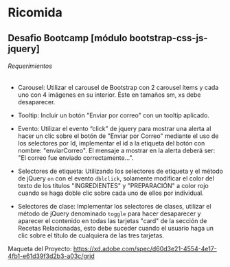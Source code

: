 # Ricomida
## Desafio Bootcamp [módulo bootstrap-css-js-jquery]

###### Requerimientos

- Carousel: Utilizar el carousel de Bootstrap con 2 carousel ítems y cada uno con 4
imágenes en su interior. Éste en tamaños sm, xs debe desaparecer.

- Tooltip: Incluir un botón "Enviar por correo" con un tooltip aplicado.
- Evento: Utilizar el evento “click” de jquery para mostrar una alerta al hacer un clic
sobre el botón de "Enviar por Correo" mediante el uso de los selectores por Id,
implementar el id a la etiqueta del botón con nombre: "enviarCorreo". El mensaje a
mostrar en la alerta deberá ser: "El correo fue enviado correctamente...".
- Selectores de etiqueta: Utilizando los selectores de etiqueta y el método de jQuery
`on` con el evento `dblclick`, solamente modificar el color del texto de los títulos
"INGREDIENTES" y "PREPARACIÓN" a color rojo cuando se haga doble clic sobre
cada uno de ellos por individual.
- Selectores de clase: Implementar los selectores de clases, utilizar el método de
jQuery denominado `toggle` para hacer desaparecer y aparecer el contenido en todas
las tarjetas "card" de la sección de Recetas Relacionadas, esto debe suceder cuando
el usuario haga un clic sobre el título de cualquiera de las tres tarjetas.

[^note]:
Maqueta del Proyecto: https://xd.adobe.com/spec/d60d3e21-4554-4e17-4fb1-e61d39f3d2b3-a03c/grid
